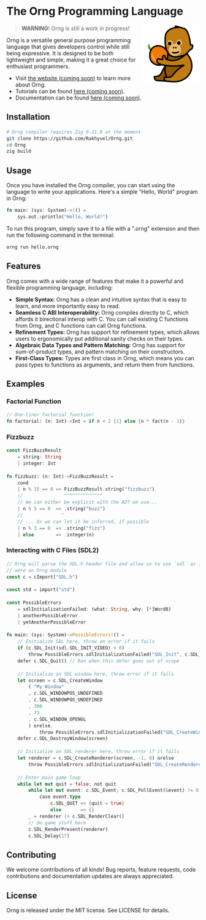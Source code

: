# The Orng Programming Language
<div align="right"><a href="#"><img src="budi.png" alt="Budi the Orangutan!" align="right" width="30%"></a></div>

> **WARNING**! Orng is still a work in progress!

Orng is a versatile general purpose programming language that gives developers control while still being expressive. It is designed to be both lightweight and simple, making it a great choice for enthusiast programmers.

* Visit [the website (coming soon)](http://ornglang.org) to learn more about Orng.
* Tutorials can be found [here (coming soon)](http://ornglang.orng/tutorials).
* Documentation can be found [here (coming soon)](http://ornglang.orng/docs).

## Installation
```sh
# Orng compiler requires Zig 0.11.0 at the moment
git clone https://github.com/Rakhyvel/Orng.git
cd Orng
zig build
```

## Usage
Once you have installed the Orng compiler, you can start using the language to write your applications. Here's a simple "Hello, World" program in Orng:
```rs
fn main: (sys: System)->!() =
    sys.out.>println("Hello, World!")
```

To run this program, simply save it to a file with a ".orng" extension and then run the following command in the terminal:
```sh
orng run hello.orng
```

## Features
Orng comes with a wide range of features that make it a powerful and flexible programming language, including:
* **Simple Syntax:** Orng has a clean and intuitive syntax that is easy to learn, and more importantly easy to read.
* **Seamless C ABI Interoperability:** Orng compiles directly to C, which affords it birectional interop with C. You can call existing C functions from Orng, and C functions can call Orng functions.
* **Refinement Types:** Orng has support for refinement types, which allows users to ergonomically put additional sanity checks on their types.
* **Algebraic Data Types and Pattern Matching:** Orng has support for sum-of-product types, and pattern matching on their constructors.
* **First-Class Types:** Types are first class in Orng, which means you can pass types to functions as arguments, and return them from functions.

<!-- ## Standard Library -->

<!-- ## Examples (do 3) -->
## Examples
### Factorial Function
```rs
// One-liner factorial function!
fn factorial: (n: Int)->Int = if n < 2 {1} else {n * fact(n - 1)}
```
### Fizzbuzz
```rs
const FizzBuzzResult 
    = string: String
    | integer: Int

fn fizzbuzz: (n: Int)->FizzBuzzResult =
    cond
    | n % 15 == 0 => FizzBuzzResult.string("fizzbuzz") 
    //               ^^^^^^^^^^^^^^
    // We can either be explicit with the ADT we use...
    | n % 5 == 0  => .string("buzz") 
    //              ^
    // ... Or we can let it be inferred, if possible
    | n % 3 == 0  => .string("fizz")
    | else        => .integer(n)
```
### Interacting with C Files (SDL2)
```rs
// Orng will parse the SDL.h header file and allow us to use `sdl` as if it
// were an Orng module
const c = cImport("SDL.h")

const std = import("std")

const PossibleErrors 
    = sdlInitializationFailed: (what: String, why: [*]Word8)
    | anotherPossibleError
    | yetAnotherPossibleError

fn main: (sys: System)->PossibleErrors!() =
    // Initialize SDL here, throw an error if it fails
    if (c.SDL_Init(sdl.SDL_INIT_VIDEO) < 0)
        throw PossibleErrors.sdlInitializationFailed("SDL_Init", c.SDL_GetError())
    defer c.SDL_Quit() // Ran when this defer goes out of scope

    // Initialize an SDL window here, throw error if it fails
    let screen = c.SDL_CreateWindow
        ( "My Window"
        , c.SDL_WINDOWPOS_UNDEFINED
        , c.SDL_WINDOWPOS_UNDEFINED
        , 300
        , 73
        , c.SDL_WINDOW_OPENGL
        ) orelse.
            throw PossibleErrors.sdlInitializationFailed("SDL_CreateWindow", c.SDL_GetError())
    defer c.SDL_DestroyWindow(screen)

    // Initialize an SDL renderer here, throw error if it fails
    let renderer = c.SDL_CreateRenderer(screen, -1, 0) orelse
        throw PossibleErrors.sdlInitializationFailed("SDL_CreateRenderer", c.SDL_GetError())
    
    // Enter main game loop
    while let mut quit = false; not quit
        while let mut event: c.SDL_Event; c.SDL_PollEvent(&event) != 0
            case event.type
                c.SDL_QUIT => {quit = true}
                else       => {}
        _ = renderer |> c.SDL_RenderClear()
        // do game stuff here
        c.SDL_RenderPresent(renderer)
        c.SDL_Delay(17)

```

## Contributing
We welcome contributions of all kinds! Bug reports, feature requests, code contributions and documentation updates are always appreciated.

## License
Orng is released under the MIT license. See LICENSE for details.